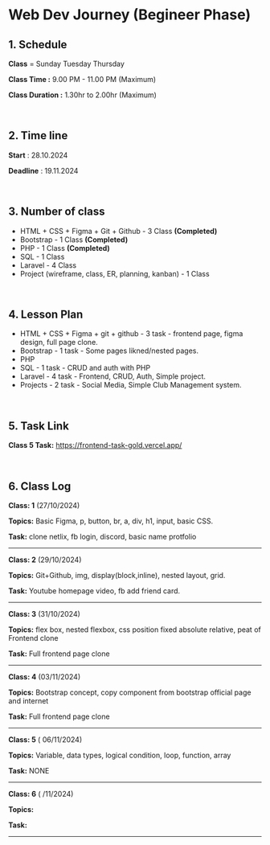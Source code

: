 # Web Dev Journey (Begineer Phase)

## 1. Schedule

**Class** = Sunday Tuesday Thursday

**Class Time :** 9.00 PM - 11.00 PM (Maximum)

**Class Duration :** 1.30hr to 2.00hr (Maximum)

&nbsp;

## 2. Time line

**Start** : 28.10.2024

**Deadline** : 19.11.2024

&nbsp;

## 3. Number of class

- HTML + CSS + Figma + Git + Github - 3 Class **(Completed)**
- Bootstrap - 1 Class **(Completed)**
- PHP - 1 Class **(Completed)**
- SQL - 1 Class
- Laravel - 4 Class
- Project (wireframe, class, ER, planning, kanban) - 1 Class

&nbsp;

## 4. Lesson Plan

- HTML + CSS + Figma + git + github - 3 task - frontend page, figma design, full page clone.
- Bootstrap - 1 task - Some pages likned/nested pages.
- PHP
- SQL - 1 task - CRUD and auth with PHP
- Laravel - 4 task - Frontend, CRUD, Auth, Simple project.
- Projects - 2 task - Social Media, Simple Club Management system.

&nbsp;

## 5. Task Link

**Class 5 Task:** <https://frontend-task-gold.vercel.app/>

&nbsp;

## 6. Class Log

**Class: 1** (27/10/2024)

**Topics:** Basic Figma, p, button, br, a, div, h1, input, basic CSS.

**Task:** clone netlix, fb login, discord, basic name protfolio

---

**Class: 2** (29/10/2024)

**Topics:** Git+Github, img, display(block,inline), nested layout, grid.

**Task:** Youtube homepage video, fb add friend card.

---

**Class: 3** (31/10/2024)

**Topics:** flex box, nested flexbox, css position fixed absolute relative, peat of Frontend clone

**Task:** Full frontend page clone

---

**Class: 4** (03/11/2024)

**Topics:** Bootstrap concept, copy component from bootstrap official page and internet

**Task:** Full frontend page clone

---

**Class: 5** ( 06/11/2024)

**Topics:** Variable, data types, logical condition, loop, function, array

**Task:** NONE

---

**Class: 6** ( /11/2024)

**Topics:**

**Task:**

---
